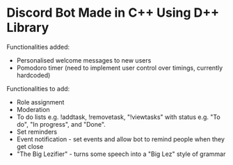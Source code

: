 # Discord Bot Made in C++ Using D++ Library

Functionalities added:
- Personalised welcome messages to new users
- Pomodoro timer (need to implement user control over timings, currently hardcoded)

Functionalities to add:
- Role assignment
- Moderation
- To do lists e.g. !addtask, !removetask, "!viewtasks" with status e.g. "To do", "In progress", and "Done".
- Set reminders
- Event notification - set events and allow bot to remind people when they get close
- "The Big Lezifier" - turns some speech into a "Big Lez" style of grammar
